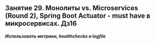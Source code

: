 ## Занятие 29. Монолиты vs. Microservices (Round 2), Spring Boot Actuator - must have в микросервисах. Дз16

#### _Использовать метрики, healthchecks и logfile_

